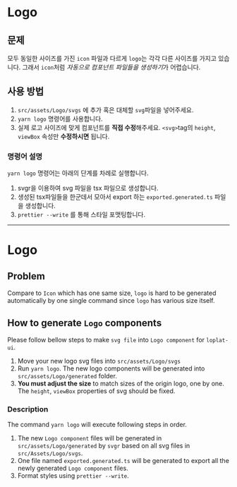 # Logo

## 문제

모두 동일한 사이즈를 가진 `icon` 파일과 다르게 `logo`는 각각 다른 사이즈를 가지고 있습니다.
그래서 `icon`처럼 *자동으로 컴포넌트 파일들을 생성하기*가 어렵습니다.

## 사용 방법

1. `src/assets/Logo/svgs` 에 추가 혹은 대체할 `svg`파일을 넣어주세요.
2. `yarn logo` 명령어를 사용합니다.
3. 실제 로고 사이즈에 맞게 컴포넌트를 **직접 수정**해주세요.
   `<svg>`tag의 `height`, `viewBox` 속성만 **수정하시면** 됩니다.

### 명령어 설명

`yarn logo` 명령어는 아래의 단계를 차례로 실행합니다.

1. svgr을 이용하여 svg 파일을 tsx 파일으로 생성합니다.
2. 생성된 tsx파일들을 한군데서 모아서 export 하는 `exported.generated.ts` 파일을 생성합니다.
3. `prettier --write` 를 통해 스타일 포맷팅합니다.

---

# Logo

## Problem

Compare to `Icon` which has one same size, `logo` is hard to be generated automatically by one single command since `logo` has various size itself.

## How to generate `Logo` components

Please follow bellow steps to make `svg file` into `Logo component` for `loplat-ui`.

1. Move your new logo svg files into `src/assets/Logo/svgs`
2. Run `yarn logo`. The new logo components will be generated into `src/assets/Logo/generated` folder.
3. **You must adjust the size** to match sizes of the origin logo, one by one.
   The `height`, `viewBox` properties of svg should be fixed.

### Description

The command `yarn logo` will execute following steps in order.

1. The new `Logo component` files will be generated in `src/assets/Logo/generated` by `svgr` based on all svg files in `src/Assets/Logo/svgs`.
2. One file named `exported.generated.ts` will be generated to export all the newly generated `Logo component` files.
3. Format styles using `prettier --write`.
